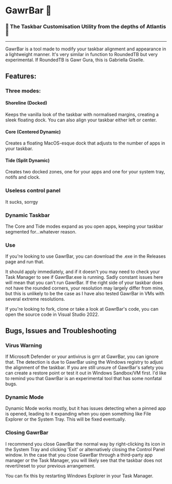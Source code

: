 # GawrBar 🦈
### 🔱 The Taskbar Customisation Utility from the depths of Atlantis 🔱

---

GawrBar is a tool made to modify your taskbar alignment and appearance in a lightweight manner.
It's very similar in function to RoundedTB but very experimental. If RoundedTB is Gawr Gura, this is Gabriella Giselle.

## Features:

### Three modes: 
#### Shoreline (Docked)
Keeps the vanilla look of the taskbar with normalised margins, creating a sleek floating dock. You can also align your taskbar either left or center.
#### Core (Centered Dynamic)
Creates a floating MacOS-esque dock that adjusts to the number of apps in your taskbar.
#### Tide (Split Dynamic)
Creates two docked zones, one for your apps and one for your system tray, notifs and clock.
### Useless control panel
It sucks, sorrgy
### Dynamic Taskbar
The Core and Tide modes expand as you open apps, keeping your taskbar segmented for...whatever reason.

### Use
If you're looking to use GawrBar, you can download the .exe in the Releases page and run that. 

It should apply immediately, and if it doesn't you may need to check your Task Manager to see if GawrBar.exe is running. Sadly constant issues here will mean that you can't run GawrBar.
If the right side of your taskbar does not have the rounded corners, your resolution may largely differ from mine, but this is unlikely to be the case as I have also tested GawrBar in VMs with several extreme resolutions.

If you're looking to fork, clone or take a look at GawrBar's code, you can open the source code in Visual Studio 2022.

## Bugs, Issues and Troubleshooting
### Virus Warning
If Microsoft Defender or your antivirus is grrr at GawrBar, you can ignore that. The detection is due to GawrBar using the Windows registry to adjust the alignment of the taskbar.
If you are still unsure of GawrBar's safety you can create a restore point or test it out in Windows Sandbox/VM first. I'd like to remind you that GawrBar is an experimental tool that has some nonfatal bugs.
### Dynamic Mode
Dynamic Mode works mostly, but it has issues detecting when a pinned app is opened, leading to it expanding when you open something like File Explorer or the System Tray. This will be fixed eventually.
### Closing GawrBar
I recommend you close GawrBar the normal way by right-clicking its icon in the System Tray and clicking 'Exit' or alternatively closing the Control Panel window.
In the case that you close GawrBar through a third-party app manager or the Task Manager, you will likely see that the taskbar does not revert/reset to your previous arrangement.

You can fix this by restarting Windows Explorer in your Task Manager.

